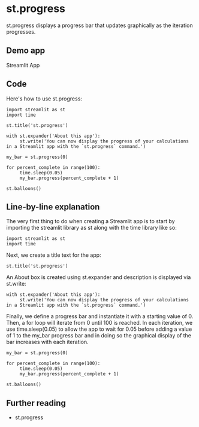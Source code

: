 # st.progress

st.progress displays a progress bar that updates graphically as the iteration progresses.

## Demo app

Streamlit App

## Code

Here's how to use st.progress:

```
import streamlit as st
import time

st.title('st.progress')

with st.expander('About this app'):
     st.write('You can now display the progress of your calculations in a Streamlit app with the `st.progress` command.')

my_bar = st.progress(0)

for percent_complete in range(100):
     time.sleep(0.05)
     my_bar.progress(percent_complete + 1)

st.balloons()
```
## Line-by-line explanation

The very first thing to do when creating a Streamlit app is to start by importing the streamlit library as st along with the time library like so:

```
import streamlit as st
import time
```
Next, we create a title text for the app:

```
st.title('st.progress')
```
An About box is created using st.expander and description is displayed via st.write:

```
with st.expander('About this app'):
     st.write('You can now display the progress of your calculations in a Streamlit app with the `st.progress` command.')
```
Finally, we define a progress bar and instantiate it with a starting value of 0. Then, a for loop will iterate from 0 until 100 is reached. In each iteration, we use time.sleep(0.05) to allow the app to wait for 0.05 before adding a value of 1 to the my_bar progress bar and in doing so the graphical display of the bar increases with each iteration.

```
my_bar = st.progress(0)

for percent_complete in range(100):
     time.sleep(0.05)
     my_bar.progress(percent_complete + 1)

st.balloons()
```

## Further reading
 - st.progress